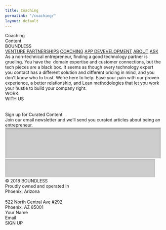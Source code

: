 ```yaml
---
title: Coaching
permalink: "/coaching/"
layout: default
---
```


<div class="coaching">
<div style="position:relative; margin:auto;">
<div class="rectangle"></div>
<div class="coachingcontent">Coaching<br />Content</div>
<div class="boundless">BOUNDLESS</div>
    <div class="venturepartnerships">
      <a href="/venture-partners.html">VENTURE PARTNERSHIPS</a>
      <a href="/coaching">COACHING</a>
      <a href="/development">APP DEVEVELOPMENT</a>
      <a href="#wevebeenbuilding">ABOUT</a>
      <a href="#askboundlesscopy">ASK</a>
    </div>
<div class="asanontechnicale">
As a non-technical entrepreneur, finding a good technology partner is
grueling. You have the  domain expertise and customer connections, but the
tech pieces are a black box. It seems as though every technology expert
you contact has a different solution and different pricing in mind, and
you don't know who to trust. We're here to help. Ease your pain with our
proven experience, a better relationship, and Lean methodologies that let
you work your hustle to build your company right.
</div>
<div class="rectanglecopy3"></div>
<div class="workwithus">WORK<br />WITH US</div>
<img src="./img/venture-partnerships-line-copy-6.png" class="linecopy5" />
<img src="./img/coaching-line-copy-7@2x.png" class="linecopy7" />
<div class="signupforcuratedcopy">Sign up for Curated Content</div>
<div class="joinouremailnewslcopy">
Join our email newsletter and we’ll send you curated articles about being
an entrepreneur.
</div>
<img src="./img/coaching-rectangle-copy-7@2x.png" class="rectanglecopy7" />
<img src="./img/home-rectangle-copy-6.png" class="rectanglecopy8" />
<div class="a2512018boundlessprocopy2">
  © 2018 BOUNDLESS<br />Proudly owned and operated in<br />Phoenix,
  Arizona<br /><br />522 North Central Ave #292<br />Phoenix, AZ 85001
</div>
<div class="yournamecopy2">Your Name</div>
<div class="emailcopy2">Email</div>
<div class="rectanglecopy31"></div>
<div class="signup">SIGN UP</div>
</div>
</div>
